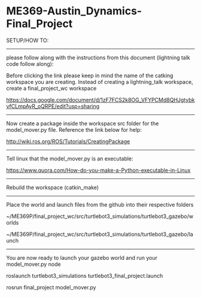 # ME369-Austin_Dynamics-Final_Project

SETUP/HOW TO: 

-------------------------------------------------

please follow along with the instructions from this document (lightning talk code follow along):

Before clicking the link please keep in mind the name of the catking workspace you are creating. Instead of creating a lightning_talk workspace, create a final_project_wc workspace

https://docs.google.com/document/d/1zF7FCS2k8OG_VFYPCMd8QHJgtybkvfCLmpAyR_oQRPE/edit?usp=sharing

-------------------------------------------------

Now create a package inside the workspace src folder for the model_mover.py file. Reference the link below for help: 

http://wiki.ros.org/ROS/Tutorials/CreatingPackage

-------------------------------------------------

Tell linux that the model_mover.py is an executable: 

https://www.quora.com/How-do-you-make-a-Python-executable-in-Linux

-------------------------------------------------

Rebuild the workspace (catkin_make)

-------------------------------------------------

Place the world and launch files from the github into their respective folders 

~/ME369P/final_project_wc/src/turtlebot3_simulations/turtlebot3_gazebo/worlds 

~/ME369P/final_project_wc/src/turtlebot3_simulations/turtlebot3_gazebo/launch

-------------------------------------------------

You are now ready to launch your gazebo world and run your model_mover.py node

roslaunch turtlebot3_simulations turtlebot3_final_project.launch

rosrun final_project model_mover.py
